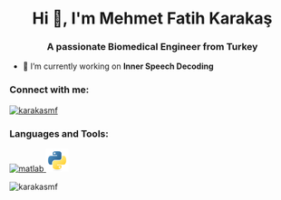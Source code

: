 <h1 align="center">Hi 👋, I'm Mehmet Fatih Karakaş</h1>
<h3 align="center">A passionate Biomedical Engineer from Turkey</h3>

- 🔭 I’m currently working on **Inner Speech Decoding**

<h3 align="left">Connect with me:</h3>
<p align="left">
<a href="https://linkedin.com/in/karakasmf" target="blank"><img align="center" src="https://raw.githubusercontent.com/rahuldkjain/github-profile-readme-generator/master/src/images/icons/Social/linked-in-alt.svg" alt="karakasmf" height="30" width="40" /></a>
</p>

<h3 align="left">Languages and Tools:</h3>
<p align="left"> <a href="https://www.mathworks.com/" target="_blank" rel="noreferrer"> <img src="https://upload.wikimedia.org/wikipedia/commons/2/21/Matlab_Logo.png" alt="matlab" width="40" height="40"/> </a> <a href="https://www.python.org" target="_blank" rel="noreferrer"> <img src="https://raw.githubusercontent.com/devicons/devicon/master/icons/python/python-original.svg" alt="python" width="40" height="40"/> </a> </p>

<p><img align="center" src="https://github-readme-stats.vercel.app/api/top-langs?username=karakasmf&show_icons=true&locale=en&layout=compact" alt="karakasmf" /></p>
